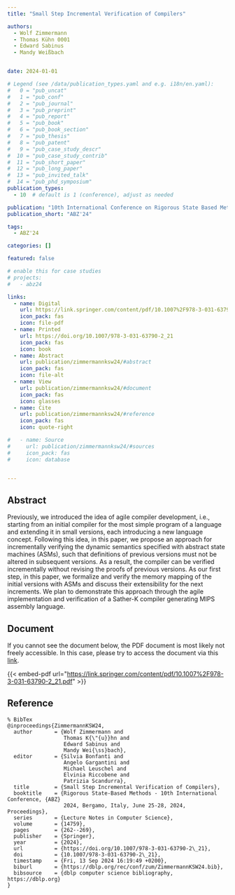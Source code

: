```yaml
---
title: "Small Step Incremental Verification of Compilers"

authors:
  - Wolf Zimmermann
  - Thomas Kühn 0001
  - Edward Sabinus
  - Mandy Weißbach


date: 2024-01-01

# Legend (see /data/publication_types.yaml and e.g. i18n/en.yaml): 
#   0 = "pub_uncat"
#   1 = "pub_conf"
#   2 = "pub_journal"
#   3 = "pub_preprint"
#   4 = "pub_report"
#   5 = "pub_book"
#   6 = "pub_book_section"
#   7 = "pub_thesis"
#   8 = "pub_patent"
#   9 = "pub_case_study_descr"
#  10 = "pub_case_study_contrib"
#  11 = "pub_short_paper"
#  12 = "pub_long_paper"
#  13 = "pub_invited_talk"
#  14 = "pub_phd_symposium"
publication_types:
  - 10  # default is 1 (conference), adjust as needed

publication: "10th International Conference on Rigorous State Based Methods (ABZ'24)"
publication_short: "ABZ'24"

tags:
  - ABZ'24

categories: []

featured: false

# enable this for case studies
# projects:
#   - abz24

links:
  - name: Digital
    url: https://link.springer.com/content/pdf/10.1007%2F978-3-031-63790-2_21.pdf
    icon_pack: fas
    icon: file-pdf
  - name: Printed
    url: https://doi.org/10.1007/978-3-031-63790-2_21
    icon_pack: fas
    icon: book
  - name: Abstract
    url: publication/zimmermannksw24/#abstract
    icon_pack: fas
    icon: file-alt
  - name: View
    url: publication/zimmermannksw24/#document
    icon_pack: fas
    icon: glasses
  - name: Cite
    url: publication/zimmermannksw24/#reference
    icon_pack: fas
    icon: quote-right

#   - name: Source
#     url: publication/zimmermannksw24/#sources
#     icon_pack: fas
#     icon: database


---
```


## Abstract

Previously, we introduced the idea of agile compiler development, i.e., starting from an initial compiler for the most simple program of a language and extending it in small versions, each introducing a new language concept. Following this idea, in this paper, we propose an approach for incrementally verifying the dynamic semantics specified with abstract state machines (ASMs), such that definitions of previous versions must not be altered in subsequent versions. As a result, the compiler can be verified incrementally without revising the proofs of previous versions. As our first step, in this paper, we formalize and verify the memory mapping of the initial versions with ASMs and discuss their extensibility for the next increments. We plan to demonstrate this approach through the agile implementation and verification of a Sather-K compiler generating MIPS assembly language.

## Document

If you cannot see the document below, the PDF document is most likely not freely accessible. In this case, please try to access the document via this <a href="https://link.springer.com/content/pdf/10.1007%2F978-3-031-63790-2_21.pdf">link</a>.

{{< embed-pdf url="https://link.springer.com/content/pdf/10.1007%2F978-3-031-63790-2_21.pdf" >}}

## Reference

```
% BibTex
@inproceedings{ZimmermannKSW24,
  author       = {Wolf Zimmermann and
                  Thomas K{\"{u}}hn and
                  Edward Sabinus and
                  Mandy Wei{\ss}bach},
  editor       = {Silvia Bonfanti and
                  Angelo Gargantini and
                  Michael Leuschel and
                  Elvinia Riccobene and
                  Patrizia Scandurra},
  title        = {Small Step Incremental Verification of Compilers},
  booktitle    = {Rigorous State-Based Methods - 10th International Conference, {ABZ}
                  2024, Bergamo, Italy, June 25-28, 2024, Proceedings},
  series       = {Lecture Notes in Computer Science},
  volume       = {14759},
  pages        = {262--269},
  publisher    = {Springer},
  year         = {2024},
  url          = {https://doi.org/10.1007/978-3-031-63790-2\_21},
  doi          = {10.1007/978-3-031-63790-2\_21},
  timestamp    = {Fri, 13 Sep 2024 16:19:49 +0200},
  biburl       = {https://dblp.org/rec/conf/zum/ZimmermannKSW24.bib},
  bibsource    = {dblp computer science bibliography, https://dblp.org}
}


```

<!-- # add information for case study papers (if available)
## Sources

- **Used formal method:**
  [ASM](/method/asm)
- **Resources and tools:**
  Asmeta

For more information, please contact the <a href ="mailto:silvia.bonfanti@unibg.it;arcaini@nii.ac.jp;angelo.gargantini@unibg.it;scandurra@unibg.it;elvinia.riccobene@unimi.it">authors</a>-->

